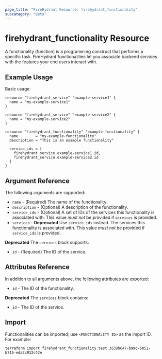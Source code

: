 ```yaml
---
page_title: "FireHydrant Resource: firehydrant_functionality"
subcategory: "Beta"
---
```


# firehydrant_functionality Resource

A functionality (function) is a programming construct that performs a specific task.
FireHydrant functionalities let you associate backend services with the features your
end users interact with.

## Example Usage

Basic usage:
```hcl
resource "firehydrant_service" "example-service1" {
  name = "my-example-service1"
}

resource "firehydrant_service" "example-service2" {
  name = "my-example-service2"
}

resource "firehydrant_functionality" "example-functionality" {
  name        = "my-example-functionality"
  description = "This is an example functionality"
  
  service_ids = [
    firehydrant_service.example-service1.id,
    firehydrant_service.example-service2.id
  ]
}
```

## Argument Reference

The following arguments are supported:

* `name` - (Required) The name of the functionality.
* `description` - (Optional) A description of the functionality.
* `service_ids` - (Optional) A set of IDs of the services this functionality is associated with.
  This value _must not_ be provided if `services` is provided.
* `services` - **Deprecated** Use `service_ids` instead. The services this functionality is associated with. 
  This value _must not_ be provided if `service_ids` is provided.

**Deprecated** The `services` block supports:

* `id` - (Required) The ID of the service.

## Attributes Reference

In addition to all arguments above, the following attributes are exported:

* `id` - The ID of the functionality.

**Deprecated** The `services` block contains:

* `id` - The ID of the service.

## Import

Functionalities can be imported; use `<FUNCTIONALITY ID>` as the import ID. For example:

```shell
terraform import firehydrant_functionality.test 3638b647-b99c-5051-b715-eda2c912c42e
```
